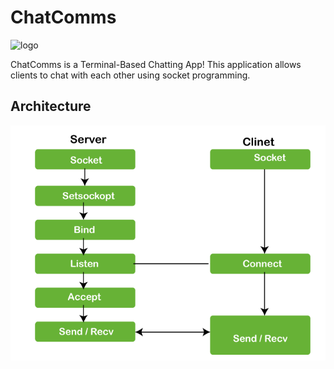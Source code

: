 # ChatComms

<img src="logo.jpg" alt="logo" width="200"/>

ChatComms is a Terminal-Based Chatting App! This application allows clients to chat with each other using socket programming.


## Architecture

![Chatting App Logo](./architecture.png)


